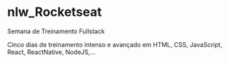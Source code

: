 # nlw_Rocketseat
Semana de Treinamento Fullstack



Cinco dias de treinamento intenso e avançado em HTML, CSS, JavaScript, React, ReactNative, NodeJS,...
